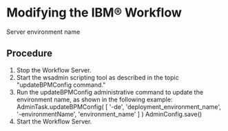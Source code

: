 # Modifying the IBM® Workflow
Server environment
name

## Procedure

1. Stop the Workflow Server.
2. Start the wsadmin scripting tool as
described in the topic "updateBPMConfig command."
3. Run the updateBPMConfig administrative
command to update the environment name, as shown in the following
example: AdminTask.updateBPMConfig( [ '-de', 'deployment\_environment\_name', '-environmentName', 'environment\_name' ] )
AdminConfig.save()
4. Start the Workflow Server.